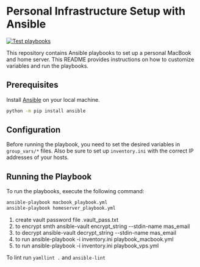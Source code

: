 # Personal Infrastructure Setup with Ansible

[![Test playbooks](https://github.com/k4black/personal-infra/actions/workflows/test.yml/badge.svg)](https://github.com/k4black/personal-infra/actions/workflows/test.yml)

This repository contains Ansible playbooks to set up a personal MacBook and home server. 
This README provides instructions on how to customize variables and run the playbooks.


## Prerequisites

Install [Ansible](https://docs.ansible.com/ansible/latest/installation_guide/intro_installation.html) on your local machine.
```bash
python -m pip install ansible
```


## Configuration

Before running the playbook, you need to set the desired variables in `group_vars/*` files.
Also be sure to set up `inventory.ini` with the correct IP addresses of your hosts.


## Running the Playbook

To run the playbooks, execute the following command:
```bash
ansible-playbook macbook_playbook.yml
ansible-playbook homeserver_playbook.yml
```




1. create vault password file .vault_pass.txt
2. to encrypt smth ansible-vault encrypt_string --stdin-name mas_email  
3. to decrypt ansible-vault decrypt_string --stdin-name mas_email
4. to run ansible-playbook -i inventory.ini playbook_macbook.yml  
5. to run ansible-playbook -i inventory.ini playbook_vps.yml

To lint run `yamllint .` and `ansible-lint`